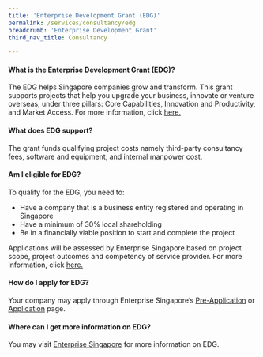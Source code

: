 ```yaml
---
title: 'Enterprise Development Grant (EDG)'
permalink: /services/consultancy/edg
breadcrumb: 'Enterprise Development Grant'
third_nav_title: Consultancy

---
```



<h4>What is the Enterprise Development Grant (EDG)?</h4>
<p>The EDG helps Singapore companies grow and transform. This grant supports projects that help you upgrade your business, innovate or venture overseas, under three pillars: Core Capabilities, Innovation and Productivity, and Market Access. For more information, click <a href="https://www.enterprisesg.gov.sg/financial-assistance/grants/for-local-companies/enterprise-development-grant/overview">here.</a></p>

<h4>What does EDG support?</h4>
<p>The grant funds qualifying project costs namely third-party consultancy fees, software and equipment, and internal manpower cost.</p>

<h4>Am I eligible for EDG?</h4>
<p>To qualify for the EDG, you need to:</p>
<ul>
  <li>Have a company that is a business entity registered and operating in Singapore</li>
  <li>Have a minimum of 30% local shareholding</li>
  <li>Be in a financially viable position to start and complete the project</li>
   </ul>
<p>Applications will be assessed by Enterprise Singapore based on project scope, project outcomes and competency of service provider. For more information, click <a href="https://www.enterprisesg.gov.sg/financial-assistance/grants/for-local-companies/enterprise-development-grant/overview">here.</a></p>

<h4>How do I apply for EDG?</h4>
<p>Your company may apply through Enterprise Singapore’s <a href="https://www.enterprisesg.gov.sg/financial-assistance/grants/for-local-companies/enterprise-development-grant/apply/pre-application">Pre-Application</a> or <a href="https://www.enterprisesg.gov.sg/financial-assistance/grants/for-local-companies/enterprise-development-grant/apply/application">Application</a> page.</p>

<h4>Where can I get more information on EDG?</h4>
<p>You may visit <a href="https://www.enterprisesg.gov.sg/financial-assistance/grants/for-local-companies/enterprise-development-grant/overview">Enterprise Singapore</a> for more information on EDG.</p>
